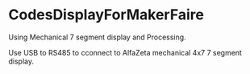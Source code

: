 # CodesDisplayForMakerFaire
Using Mechanical 7 segment display and Processing. 


Use USB to RS485 to cconnect to AlfaZeta mechanical 4x7 7 segment display. 
